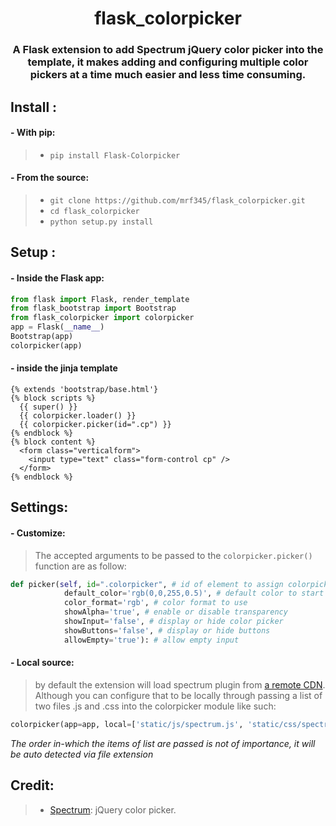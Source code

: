 <h1 align='center'>flask_colorpicker</h1>
<h3 align='center'>
A Flask extension to add Spectrum jQuery color picker into the template, it makes adding and configuring multiple color pickers at a time much easier and less time consuming.
</h3>

## Install :
#### - With pip:
> - `pip install Flask-Colorpicker` <br />

#### - From the source:
> - `git clone https://github.com/mrf345/flask_colorpicker.git`<br />
> - `cd flask_colorpicker` <br />
> - `python setup.py install`

## Setup :
#### - Inside the Flask app:
```python
from flask import Flask, render_template
from flask_bootstrap import Bootstrap
from flask_colorpicker import colorpicker
app = Flask(__name__)
Bootstrap(app)
colorpicker(app)
```
#### - inside the jinja template
```jinja
{% extends 'bootstrap/base.html'}
{% block scripts %}
  {{ super() }}
  {{ colorpicker.loader() }}
  {{ colorpicker.picker(id=".cp") }}
{% endblock %}
{% block content %}
  <form class="verticalform">
    <input type="text" class="form-control cp" />
  </form>
{% endblock %}
```

## Settings:
#### - Customize:
>The accepted arguments to be passed to the `colorpicker.picker()` function are as follow:
```python
def picker(self, id=".colorpicker", # id of element to assign colorpicker to
            default_color='rgb(0,0,255,0.5)', # default color to start with
            color_format='rgb', # color format to use
            showAlpha='true', # enable or disable transparency
            showInput='false', # display or hide color picker
            showButtons='false', # display or hide buttons
            allowEmpty='true'): # allow empty input
```

#### - Local source:
> by default the extension will load spectrum plugin from [a remote CDN][25530337]. Although you can configure that to be locally through passing a list of two files .js and .css into the colorpicker module like such:
```python
colorpicker(app=app, local=['static/js/spectrum.js', 'static/css/spectrum.css'])
```
 _The order in-which the items of list are passed is not of importance, it will be auto detected via file extension_

  [25530337]: https://cdnjs.com/libraries/spectrum "Spectrum CDN"

## Credit:
> - [Spectrum][33c1000c]: jQuery color picker.

  [33c1000c]: https://github.com/bgrins/spectrum "Spectrum  website"
